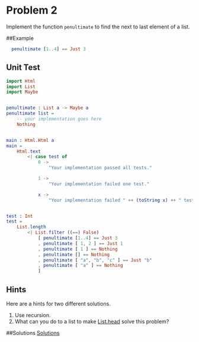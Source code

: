 # Problem 2

Implement the function ```penultimate``` to find the next to last element of a list.

##Example
```elm
  penultimate [1..4] == Just 3
```

## Unit Test
```elm
import Html
import List
import Maybe


penultimate : List a -> Maybe a
penultimate list =
    -- your implementation goes here
    Nothing


main : Html.Html a
main =
    Html.text
        <| case test of
            0 ->
                "Your implementation passed all tests."

            1 ->
                "Your implementation failed one test."

            x ->
                "Your implementation failed " ++ (toString x) ++ " tests."


test : Int
test =
    List.length
        <| List.filter ((==) False)
            [ penultimate [1..4] == Just 3
            , penultimate [ 1, 2 ] == Just 1
            , penultimate [ 1 ] == Nothing
            , penultimate [] == Nothing
            , penultimate [ "a", "b", "c" ] == Just "b"
            , penultimate [ "a" ] == Nothing
            ]

```

## Hints
Here are a hints for two different solutions.
1. Use recursion.
2. What can you do to a list to make [List.head](http://package.elm-lang.org/packages/elm-lang/core/1.0.0/List#head) solve this problem? 

##Solutions 
[Solutions](../s/s02.md)